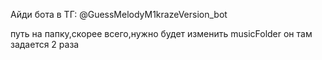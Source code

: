 

Айди бота в ТГ: @GuessMelodyM1krazeVersion_bot

путь на папку,скорее всего,нужно будет изменить
musicFolder 
он там задается 2 раза
